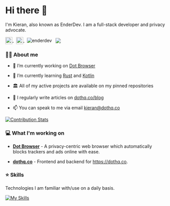 # Hi there 👋

I'm Kieran, also known as EnderDev.
I am a full-stack developer and privacy advocate.
 
<p>
  <a href="https://twitter.com/enderdev_" target="blank">
    <img align="center" src="https://i.imgur.com/hz1w2yY.png" alt="enderdev_" height="22" width="22" />
  </a>
  <span></span>
	&nbsp;
  <a href="https://discord.gg/WRDEK2D" target="blank"> 
    <img align="center" src="https://i.imgur.com/gvtzy24.png" alt="WRDEK2D" height="22" width="22" />
  </a>
  <span></span>
	&nbsp;
  <img align="center" src="https://komarev.com/ghpvc/?username=enderdev&label=Profile%20views&color=0e75b6&style=flat" alt="enderdev" />
  <span></span>
	&nbsp;
  <a href="https://wakatime.com/@84ba3d0b-fb3e-484e-832b-6d8b57976b35">
	  <img align="center" src="https://wakatime.com/badge/user/84ba3d0b-fb3e-484e-832b-6d8b57976b35.svg?v=86" />
	</a>
</p>
 
### 👨‍💻 About me

- 🔭 I’m currently working on [Dot Browser](https://dothq.co)

- 🌱 I’m currently learning [Rust](https://rust-lang.org) and [Kotlin](https://kotlinlang.org/)

- 🏛 All of my active projects are available on my pinned repositories

- 📝 I regularly write articles on [dothq.co/blog](https://dothq.co/blog)

- 📫 You can speak to me via email kieran@dothq.co

<a href="https://github.com/LordDashMe/github-contribution-stats/" target="blank">
	<img align="center" src="https://github-contribution-stats.vercel.app/api/?username=EnderDev" alt="Contribution Stats" />
</a>

### 💻 What I'm working on

- **[Dot Browser](https://github.com/dothq/browser)** - A privacy-centric web browser which automatically blocks trackers and ads online with ease.

- **[dothq.co](https://github.com/dothq/dothq.co)** - Frontend and backend for https://dothq.co.
 
### ⭐ Skills
Technologies I am familiar with/use on a daily basis.

[![My Skills](https://skillicons.dev/icons?i=ts,react,nextjs,rust,py,docker,figma,cpp,git)](https://skillicons.dev)
 
